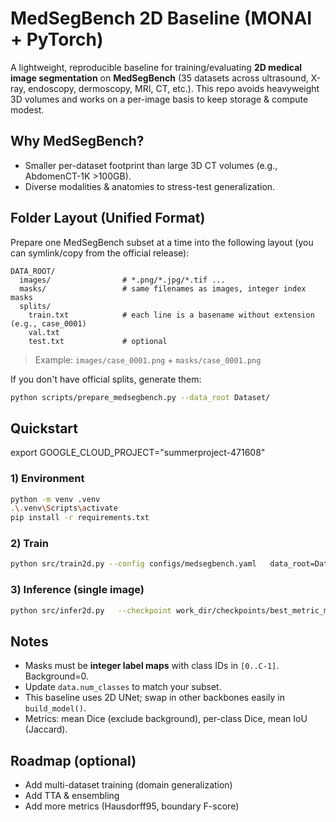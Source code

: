 # MedSegBench 2D Baseline (MONAI + PyTorch)

A lightweight, reproducible baseline for training/evaluating **2D medical image segmentation** on **MedSegBench** (35 datasets across ultrasound, X-ray, endoscopy, dermoscopy, MRI, CT, etc.).
This repo avoids heavyweight 3D volumes and works on a per-image basis to keep storage & compute modest.

## Why MedSegBench?
- Smaller per-dataset footprint than large 3D CT volumes (e.g., AbdomenCT-1K >100GB).
- Diverse modalities & anatomies to stress-test generalization.

## Folder Layout (Unified Format)
Prepare one MedSegBench subset at a time into the following layout (you can symlink/copy from the official release):
```
DATA_ROOT/
  images/                # *.png/*.jpg/*.tif ...
  masks/                 # same filenames as images, integer index masks
  splits/
    train.txt            # each line is a basename without extension (e.g., case_0001)
    val.txt
    test.txt             # optional
```
> Example: `images/case_0001.png` + `masks/case_0001.png`

If you don't have official splits, generate them:
```bash
python scripts/prepare_medsegbench.py --data_root Dataset/
```

## Quickstart
export GOOGLE_CLOUD_PROJECT="summerproject-471608"
### 1) Environment
```bash
python -m venv .venv
.\.venv\Scripts\activate
pip install -r requirements.txt
```

### 2) Train
```bash
python src/train2d.py --config configs/medsegbench.yaml   data_root=Dataset/   work_dir=work_dir   data.num_classes=2        # set to actual number of classes incl. background
```

### 3) Inference (single image)
```bash
python src/infer2d.py   --checkpoint work_dir/checkpoints/best_metric_model.pt   --image Dataset/images/case_0001.png   --out_mask work_dir/preds/case_0001_pred.png   --num_classes 2
```

## Notes
- Masks must be **integer label maps** with class IDs in `[0..C-1]`. Background=0.
- Update `data.num_classes` to match your subset.
- This baseline uses 2D UNet; swap in other backbones easily in `build_model()`.
- Metrics: mean Dice (exclude background), per-class Dice, mean IoU (Jaccard).

## Roadmap (optional)
- Add multi-dataset training (domain generalization)
- Add TTA & ensembling
- Add more metrics (Hausdorff95, boundary F-score)
